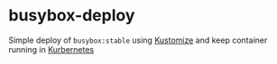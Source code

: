# busybox-deploy
Simple deploy of `busybox:stable` using [Kustomize](https://kustomize.io/) and keep container running in [Kurbernetes](https://kubernetes.io/)
